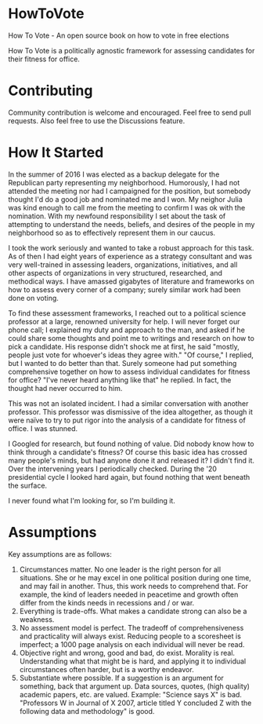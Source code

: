 # HowToVote
How To Vote - An open source book on how to vote in free elections

How To Vote is a politically agnostic framework for assessing candidates for their fitness for office. 

# Contributing
Community contribution is welcome and encouraged. Feel free to send pull requests. Also feel free to use the Discussions feature.

# How It Started
In the summer of 2016 I was elected as a backup delegate for the Republican party representing my neighborhood. Humorously, I had not attended the meeting nor had I campaigned for the position, but somebody thought I'd do a good job and nominated me and I won. My neighor Julia was kind enough to call me from the meeting to confirm I was ok with the nomination. With my newfound responsibility I set about the task of attempting to understand the needs, beliefs, and desires of the people in my neighborhood so as to effectively represent them in our caucus. 

I took the work seriously and wanted to take a robust approach for this task. As of then I had eight years of experience as a strategy consultant and was very well-trained in assessing leaders, organizations, initiatives, and all other aspects of organizations in very structured, researched, and methodical ways. I have amassed gigabytes of literature and frameworks on how to assess every corner of a company; surely similar work had been done on voting.  

To find these assessment frameworks, I reached out to a political science professor at a large, renowned university for help. I will never forget our phone call; I explained my duty and approach to the man, and asked if he could share some thoughts and point me to writings and research on how to pick a candidate. His response didn't shock me at first, he said "mostly, people just vote for whoever's ideas they agree with." "Of course," I replied, but I wanted to do better than that. Surely someone had put something comprehensive together on how to assess individual candidates for fitness for office? "I've never heard anything like that" he replied. In fact, the thought had never occurred to him. 

This was not an isolated incident. I had a similar conversation with another professor. This professor was dismissive of the idea altogether, as though it were naïve to try to put rigor into the analysis of a candidate for fitness of office. I was stunned. 

I Googled for research, but found nothing of value. Did nobody know how to think through a candidate's fitness? Of course this basic idea has crossed many people's minds, but had anyone done it and released it? I didn't find it. Over the intervening years I periodically checked. During the '20 presidential cycle I looked hard again, but found nothing that went beneath the surface. 

I never found what I'm looking for, so I'm building it. 

# Assumptions
 
Key assumptions are as follows: 
1. Circumstances matter. No one leader is the right person for all situations. She or he may excel in one political position during one time, and may fail in another. Thus, this work needs to comprehend that. For example, the kind of leaders needed in peacetime and growth often differ from the kinds needs in recessions and / or war.
2. Everything is trade-offs. What makes a candidate strong can also be a weakness.
3. No assessment model is perfect. The tradeoff of comprehensiveness and practicality will always exist. Reducing people to a scoresheet is imperfect; a 1000 page analysis on each individual will never be read.
4. Objective right and wrong, good and bad, do exist. Morality is real. Understanding what that might be is hard, and applying it to individual circumstances often harder, but is a worthy endeavor.
5. Substantiate where possible. If a suggestion is an argument for something, back that argument up. Data sources, quotes, (high quality) academic papers, etc. are valued. Example: "Science says X" is bad. "Professors W in Journal of X 2007, article titled Y concluded Z with the following data and methodology" is good.



 
